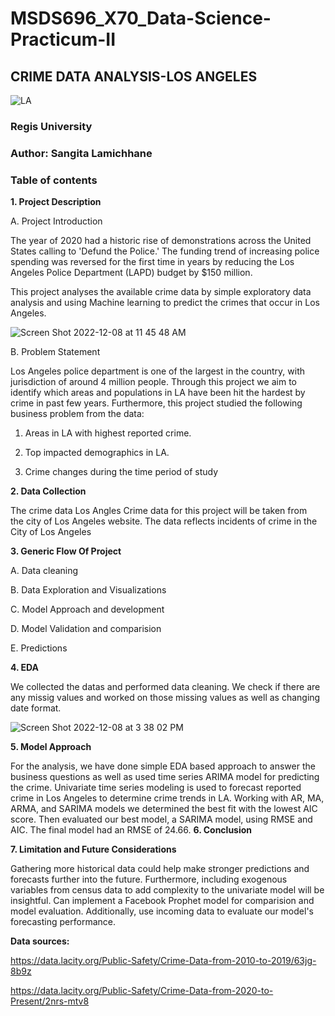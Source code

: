 # MSDS696_X70_Data-Science-Practicum-II

## CRIME DATA ANALYSIS-LOS ANGELES

![LA](https://user-images.githubusercontent.com/109038700/206540424-f08b1f3d-c7d2-4ad4-b768-d1594af751e6.jpeg)

### Regis University

### Author: Sangita Lamichhane

### Table of contents 

**1. Project Description**

  A. Project Introduction
  
The year of 2020 had a historic rise of demonstrations across the United States calling to 'Defund the Police.' The funding trend of increasing police spending was reversed for the first time in years by reducing the Los Angeles Police Department (LAPD) budget by $150 million.

This project analyses the available crime data by simple exploratory data analysis and using Machine learning to predict the crimes that occur in Los Angeles.

![Screen Shot 2022-12-08 at 11 45 48 AM](https://user-images.githubusercontent.com/109038700/206540968-cf823fb5-24dd-4e0b-b59f-95f1a864b12a.png)

  B. Problem Statement
  
Los Angeles police department is one of the largest in the country, with jurisdiction of around 4 million people. Through this project we aim to identify which areas and populations in LA have been hit the hardest by crime in past few years. Furthermore, this project studied the following business problem from the data:

1. Areas in LA with highest reported crime.

2. Top impacted demographics in LA.

3. Crime changes during the time period of study


**2. Data Collection**

The crime data  Los Angles Crime data  for this project will be taken from the city of Los Angeles website.
The data reflects incidents of crime in the City of Los Angeles


**3. Generic Flow Of Project**

A. Data cleaning 

B. Data Exploration and Visualizations

C. Model Approach and development

D. Model Validation and comparision

E. Predictions

**4. EDA**

We collected the datas and performed data cleaning. We check if there are any missig values and worked on those missing values as well as changing date format.    

![Screen Shot 2022-12-08 at 3 38 02 PM](https://user-images.githubusercontent.com/109038700/206582058-31e0156c-f6a2-4a92-990b-0ab4739ead5d.png)



**5. Model Approach**

For the analysis, we have done simple EDA based approach to answer the business questions as well as used time series ARIMA model for predicting the crime. Univariate time series modeling is used to forecast reported crime in Los Angeles to determine crime trends in LA. Working with AR, MA, ARMA, and SARIMA models we determined the best fit with the lowest AIC score. Then evaluated our best model, a SARIMA model, using RMSE and AIC. The final model had an RMSE of 24.66.
**6. Conclusion**





**7. Limitation and Future Considerations**

Gathering more historical data could help make stronger predictions and forecasts further into the future.
Furthermore, including exogenous variables from census data to add complexity to the univariate model will be insightful. Can implement a Facebook Prophet model for comparision and model evaluation.
Additionally, use incoming data to evaluate our model's forecasting performance.

**Data sources:**

https://data.lacity.org/Public-Safety/Crime-Data-from-2010-to-2019/63jg-8b9z 

https://data.lacity.org/Public-Safety/Crime-Data-from-2020-to-Present/2nrs-mtv8
